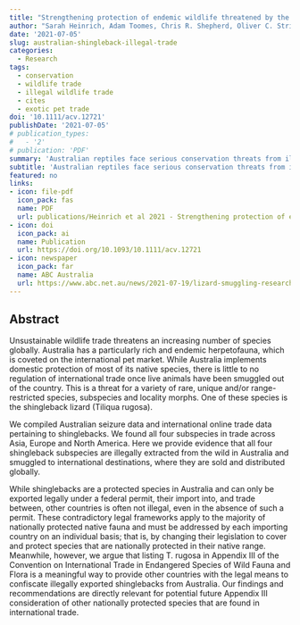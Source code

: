 ```yaml
---
title: "Strengthening protection of endemic wildlife threatened by the international pet trade: The case of the Australian shingleback lizard"
author: "Sarah Heinrich, Adam Toomes, Chris R. Shepherd, Oliver C. Stringham, Matt Swan, Phillip Cassey"
date: '2021-07-05'
slug: australian-shingleback-illegal-trade
categories: 
  - Research
tags:
  - conservation
  - wildlife trade
  - illegal wildlife trade
  - cites
  - exotic pet trade
doi: '10.1111/acv.12721'
publishDate: '2021-07-05'
# publication_types:
#   - '2'
# publication: 'PDF'
summary: 'Australian reptiles face serious conservation threats from illegal poaching fuelled by international demand and the exotic pet trade. We investigated the extent of illegal trade in a charismatic Australian lizard: the shingleback, also known as the bobtail or sleepy lizard. Using government records, media reports, and online advertisements, we found clear evidence that many shinglebacks have been illegally poached from the wild and are smuggled overseas to be traded as pets. Not only are our findings concerning from a conservation and animal welfare perspective, but they also highlight a major legal loophole. Once shinglebacks are illegally smuggled out of Australia, there are no legal actions available to prevent or regulate overseas trade. To address this, we recommend using an existing and under-utilised legislative tool (Appendix III of CITES, an international treaty) to protect Australian shinglebacks and help to curtail global trade.'
subtitle: 'Australian reptiles face serious conservation threats from illegal poaching fuelled by international demand and the exotic pet trade. We investigated the extent of illegal trade in a charismatic Australian lizard: the shingleback, also known as the bobtail or sleepy lizard. Using government records, media reports, and online advertisements, we found clear evidence that many shinglebacks have been illegally poached from the wild and are smuggled overseas to be traded as pets. Not only are our findings concerning from a conservation and animal welfare perspective, but they also highlight a major legal loophole. Once shinglebacks are illegally smuggled out of Australia, there are no legal actions available to prevent or regulate overseas trade. To address this, we recommend using an existing and under-utilised legislative tool (Appendix III of CITES, an international treaty) to protect Australian shinglebacks and help to curtail global trade.'
featured: no
links:
- icon: file-pdf
  icon_pack: fas
  name: PDF
  url: publications/Heinrich et al 2021 - Strengthening protection of endemic wildlife threatened by the international pet trade The case of the Australian shingleback lizard.pdf
- icon: doi
  icon_pack: ai
  name: Publication
  url: https://doi.org/10.1093/10.1111/acv.12721
- icon: newspaper
  icon_pack: far
  name: ABC Australia
  url: https://www.abc.net.au/news/2021-07-19/lizard-smuggling-research-sparks-call-for-stronger-protection/100295926
---
```


## Abstract

Unsustainable wildlife trade threatens an increasing number of species globally. Australia has a particularly rich and endemic herpetofauna, which is coveted on the international pet market. While Australia implements domestic protection of most of its native species, there is little to no regulation of international trade once live animals have been smuggled out of the country. This is a threat for a variety of rare, unique and/or range-restricted species, subspecies and locality morphs. One of these species is the shingleback lizard (Tiliqua rugosa).

We compiled Australian seizure data and international online trade data pertaining to shinglebacks. We found all four subspecies in trade across Asia, Europe and North America. Here we provide evidence that all four shingleback subspecies are illegally extracted from the wild in Australia and smuggled to international destinations, where they are sold and distributed globally.

While shinglebacks are a protected species in Australia and can only be exported legally under a federal permit, their import into, and trade between, other countries is often not illegal, even in the absence of such a permit. These contradictory legal frameworks apply to the majority of nationally protected native fauna and must be addressed by each importing country on an individual basis; that is, by changing their legislation to cover and protect species that are nationally protected in their native range. Meanwhile, however, we argue that listing T. rugosa in Appendix III of the Convention on International Trade in Endangered Species of Wild Fauna and Flora is a meaningful way to provide other countries with the legal means to confiscate illegally exported shinglebacks from Australia. Our findings and recommendations are directly relevant for potential future Appendix III consideration of other nationally protected species that are found in international trade.